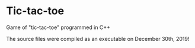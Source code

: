 # Tic-tac-toe
Game of "tic-tac-toe" programmed in C++

The source files were compiled as an executable on December 30th, 2019!

